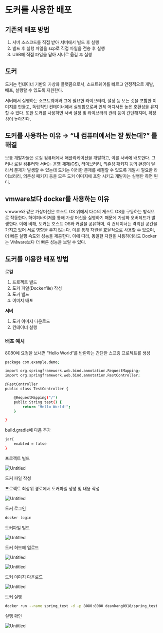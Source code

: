 # 도커를 사용한 배포

## 기존의 배포 방법

1. 서버 소스코드를 직접 받아 서버에서 빌드 후 실행
2. 빌드 후 실행 파일을 scp로 직접 파일을 전송 후 실행 
3. USB에 직접 파일을 담아 서버로 옮김 후 실행

## 도커

도커는 컨테이너 기반의 가상화 플랫폼으로서, 소프트웨어를 빠르고 안정적으로 개발, 배포, 실행할 수 있도록 지원한다.

서버에서 실행하는 소프트웨어와 그에 필요한 라이브러리, 설정 등 모든 것을 포함한 이미지를 만들고, 독립적인 컨테이너에서 실행함으로써 언제 어디서든 높은 호환성을 유지할 수 있다. 또한 도커를 사용하면 서버 설정 및 라이브러리 관리 등이 간단해지며, 확장성이 높아진다.

## 도커를 사용하는 이유 → “내 컴퓨터에서는 잘 됬는데?” 를 해결

보통 개발자들은 로컬 컴퓨터에서 애플리케이션을 개발하고, 이를 서버에 배포한다. 그러나 로컬 컴퓨터와 서버는 운영 체제(OS), 라이브러리, 의존성 패키지 등의 환경이 달라서 문제가 발생할 수 있는데 도커는 이러한 문제를 해결할 수 있도록  개발시 필요한 라이브러리, 의존성 패키지 등을 모두 도커 이미지에 포함 시키고 개발자는  실행만 하면 된다.

## vmware보다 docker를 사용하는 이유

vmware와 같은 가상머신은 호스트 OS 위에서 다수의 게스트 OS를 구동하는 방식으로 작동한다. 하이퍼바이저를 통해 가상 머신을 실행하기 때문에 가상화 오버헤드가 발생한다. 이에 비해, 도커는 호스트 OS와 커널을 공유하며, 각 컨테이너는 격리된 공간을 가지고 있어 서로 영향을 주지 않는다. 이를 통해 자원을 효율적으로 사용할 수 있으며, 더 빠른 실행 속도와 성능을 제공한다. 이에 따라, 동일한 자원을 사용하더라도 Docker는 VMware보다 더 빠른 성능을 보일 수 있다.

## 도커를 이용한 배포 방법

**로컬**

1. 프로젝트 빌드
2. 도커 파일(Dockerfile) 작성
3. 도커 빌드
4. 이미지 배포

**서버**

1. 도커 이미지 다운로드
2. 컨테이너 실행

### 배포 예시

8080에 요청을 보내면 “Hello World”를 반환하는 간단한 스프링 프로젝트를 생성

```bash
package com.example.demo;

import org.springframework.web.bind.annotation.RequestMapping;
import org.springframework.web.bind.annotation.RestController;

@RestController
public class TestController {

    @RequestMapping("/")
    public String test() {
        return "Hello World!";
    }

}
```

build.gradle에 다음 추가

```bash
jar{
    enabled = false
}
```

프로젝트 빌드

![Untitled](https://user-images.githubusercontent.com/53002135/235449952-2e5d0337-c40f-4f8a-ad68-b260fa384029.png)

도커 파일 작성

프로젝트 최상위 경로에서 도커파일 생성 및 내용 작성

![Untitled](https://user-images.githubusercontent.com/53002135/235449986-5acdf7cf-daa5-444a-b069-a3b026a30de4.png)

도커 로그인

```bash
docker login
```

도커파일 빌드

![Untitled](https://user-images.githubusercontent.com/53002135/235450015-2be04aaa-a08f-4b09-b690-50dacc554362.png)

도커 허브에 업로드

![Untitled](https://user-images.githubusercontent.com/53002135/235450074-a921c2cb-ed74-4ce6-b139-101a53c2871b.png)

![Untitled](https://user-images.githubusercontent.com/53002135/235450102-85a3dea2-2c85-4494-995c-1571f068f045.png)

도커 이미지 다운로드

![Untitled](https://user-images.githubusercontent.com/53002135/235450140-e7126fb2-98e7-47c1-9180-91c83f0c46b6.png)

도커 실행

```bash
docker run --name spring_test -d -p 8080:8080 deankang0918/spring_test:0.1
```

실행 확인

![Untitled](https://user-images.githubusercontent.com/53002135/235450181-47d3e89f-edae-4b39-96bc-615e9e31e92b.png)
